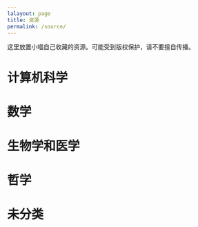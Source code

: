 ```yaml
---
lalayout: page
title: 资源
permalink: /source/
---
```

这里放置小喵自己收藏的资源。可能受到版权保护，请不要擅自传播。

# 计算机科学

# 数学

# 生物学和医学

# 哲学

# 

# 未分类